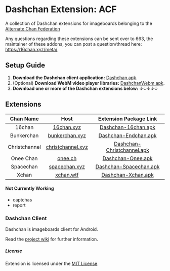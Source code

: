 # Dashchan Extension: ACF

A collection of Dashchan extensions for imageboards belonging to the [Alternate Chan Federation](http://imageboard.net/)

Any questions regarding these extensions can be sent over to 663, the maintainer of these addons, you can post a question/thread here: https://16chan.xyz/meta/

## Setup Guide
1. **Download the Dashchan client application:** [Dashchan.apk](https://github.com/Mishiranu/Dashchan-Extensions/raw/master/update/package/Dashchan.apk).
2. (Optional) **Download WebM video player libraries:** [DashchanWebm.apk](https://github.com/Mishiranu/Dashchan-Extensions/raw/master/update/package/DashchanWebm.apk).
3. **Download one or more of the Dashchan extensions below:** ↓↓↓↓↓ 

## Extensions

| Chan Name       | Host                 | Extension Package Link                                                                                                                |
| :-------------: | :------------------: | :-----------------------------------------------------------------------------------------------------------------------------------: |
| 16chan        | [16chan.xyz](https://www.16chan.xyz/)         | [Dashchan-16chan.apk](https://github.com/maksrago/Dashchan-Extensions-ACF/releases/download/16chan/Dashchan-16chan.apk)    
|Bunkerchan|[bunkerchan.xyz](https://bunkerchan.xyz/)|[Dashchan-Endchan.apk](https://github.com/maksrago/Dashchan-Extensions-ACF/releases/download/Bunkerchan/Dashchan-Bunkerchan.apk)|
|Christchannel|[christchannel.xyz](https://christchannel.xyz/)|[Dashchan-Christchannel.apk](https://github.com/maksrago/Dashchan-Extensions-ACF/releases/download/Xchan/Dashchan-Xchan.apk)|
|Onee Chan|[onee.ch](https://onee.ch/)|[Dashchan-Onee.apk](https://github.com/maksrago/Dashchan-Extensions-ACF/releases/download/Oneechan/Dashchan-Oneech.apk)|
|Spacechan|[spacechan.xyz](https://spacechan.xyz/)|[Dashchan-Spacechan.apk](https://github.com/maksrago/Dashchan-Extensions-ACF/releases/download/Spacechan/Dashchan-Spacechan.apk)|
|Xchan|[xchan.wtf](https://xchan.wtf/)|[Dashchan-Xchan.apk](https://github.com/maksrago/Dashchan-Extensions-ACF/releases/download/Xchan/Dashchan-Xchan.apk)|

#### Not Currently Working
* captchas
* report

### Dashchan Client

Dashchan is imageboards client for Android.

Read the [project wiki](https://github.com/Mishiranu/Dashchan/wiki) for further information.

##### License

Extension is licensed under the [MIT License](LICENSE).

